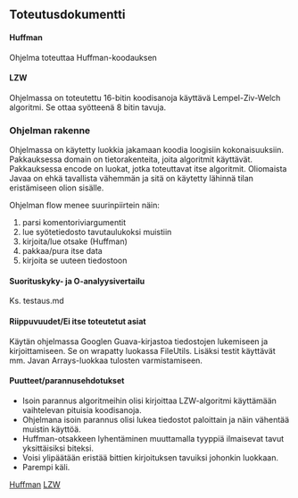 ## Toteutusdokumentti

#### Huffman
Ohjelma toteuttaa Huffman-koodauksen 

#### LZW
Ohjelmassa on toteutettu 16-bitin koodisanoja käyttävä Lempel-Ziv-Welch algoritmi.
Se ottaa syötteenä 8 bitin tavuja.

### Ohjelman rakenne
Ohjelmassa on käytetty luokkia jakamaan koodia loogisiin kokonaisuuksiin.
Pakkauksessa domain on tietorakenteita, joita algoritmit käyttävät.
Pakkauksessa encode on luokat, jotka toteuttavat itse algoritmit. 
Oliomaista Javaa on ehkä tavallista vähemmän ja sitä on käytetty lähinnä tilan eristämiseen olion sisälle.

Ohjelman flow menee suurinpiirtein näin:
1. parsi komentoriviargumentit
2. lue syötetiedosto tavutaulukoksi muistiin
3. kirjoita/lue otsake (Huffman)
4. pakkaa/pura itse data
5. kirjoita se uuteen tiedostoon

#### Suorituskyky- ja O-analyysivertailu
Ks. testaus.md

#### Riippuvuudet/Ei itse toteutetut asiat
Käytän ohjelmassa Googlen Guava-kirjastoa tiedostojen lukemiseen ja kirjoittamiseen. 
Se on wrapatty luokassa FileUtils. Lisäksi testit käyttävät mm. Javan Arrays-luokkaa tulosten varmistamiseen.

#### Puutteet/parannusehdotukset
* Isoin parannus algoritmeihin olisi kirjoittaa LZW-algoritmi käyttämään vaihtelevan pituisia koodisanoja.
* Ohjelmana isoin parannus olisi lukea tiedostot paloittain ja näin vähentää muistin käyttöä.
* Huffman-otsakkeen lyhentäminen muuttamalla tyyppiä ilmaisevat tavut yksittäisiksi biteksi.
* Voisi ylipäätään eristää bittien kirjoituksen tavuiksi johonkin luokkaan.
* Parempi käli.

[Huffman](https://en.wikipedia.org/wiki/Huffman_coding)
[LZW](https://en.wikipedia.org/wiki/Lempel%E2%80%93Ziv%E2%80%93Welch)
